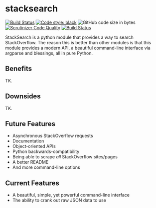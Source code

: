 # stacksearch

[![Build Status](https://travis-ci.com/ThatXliner/stacksearch.svg?branch=master)](https://travis-ci.com/ThatXliner/stacksearch) [![Code style: black](https://img.shields.io/badge/code%20style-black-000000.svg)](https://github.com/psf/black) ![GitHub code size in bytes](https://img.shields.io/github/languages/code-size/ThatXliner/stacksearch) [![Scrutinizer Code Quality](https://scrutinizer-ci.com/g/ThatXliner/stacksearch/badges/quality-score.png?b=master)](https://scrutinizer-ci.com/g/ThatXliner/stacksearch/?branch=master) [![Build Status](https://scrutinizer-ci.com/g/ThatXliner/stacksearch/badges/build.png?b=master)](https://scrutinizer-ci.com/g/ThatXliner/stacksearch/build-status/master)

StackSearch is a python module that provides a way to search StackOverflow. The reason this is better than other modules is that this module provides a modern API, a beautiful command-line interface via argparse and blessings, all in pure Python.

## Benefits

TK.

## Downsides

TK.

## Future Features

- Asynchronous StackOverflow requests
- Documentation
- Object-oriented APIs
- Python backwards-compatibility
- Being able to scrape _all_ StackOverflow sites/pages
- A better README
- And more command-line options

## Current Features

- A beautiful, simple, yet powerful command-line interface
- The ability to crank out raw JSON data to use
